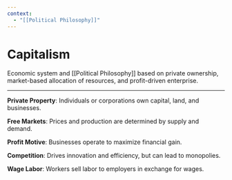 ```yaml
---
context:
  - "[[Political Philosophy]]"
---
```


# Capitalism

Economic system and [[Political Philosophy]] based on private ownership, market-based allocation of resources, and profit-driven enterprise.

---

**Private Property**: Individuals or corporations own capital, land, and businesses.

**Free Markets**: Prices and production are determined by supply and demand.

**Profit Motive**: Businesses operate to maximize financial gain.

**Competition**: Drives innovation and efficiency, but can lead to monopolies.

**Wage Labor**: Workers sell labor to employers in exchange for wages.
